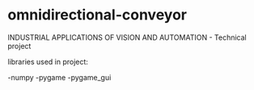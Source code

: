# omnidirectional-conveyor

INDUSTRIAL APPLICATIONS OF VISION AND AUTOMATION - Technical project

libraries used in project:

-numpy
-pygame
-pygame_gui